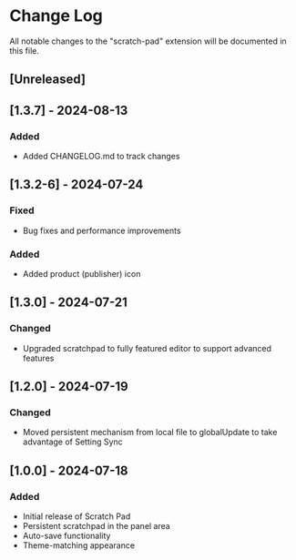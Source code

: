 <!-- @format -->

# Change Log

All notable changes to the "scratch-pad" extension will be documented in this file.

## [Unreleased]

## [1.3.7] - 2024-08-13

### Added

-   Added CHANGELOG.md to track changes

## [1.3.2-6] - 2024-07-24

### Fixed

-   Bug fixes and performance improvements

### Added

-   Added product (publisher) icon

## [1.3.0] - 2024-07-21

### Changed

-   Upgraded scratchpad to fully featured editor to support advanced features

## [1.2.0] - 2024-07-19

### Changed

-   Moved persistent mechanism from local file to globalUpdate to take advantage of Setting Sync

## [1.0.0] - 2024-07-18

### Added

-   Initial release of Scratch Pad
-   Persistent scratchpad in the panel area
-   Auto-save functionality
-   Theme-matching appearance
